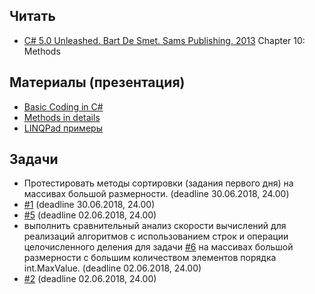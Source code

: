 ## Читать
- [C# 5.0 Unleashed. Bart De Smet. Sams Publishing. 2013](https://drive.google.com/drive/u/0/folders/0B7WmjuqYed3Aeko0MzNYZWtVOUk) Chapter 10: Methods

## Материалы (презентация)
- [Basic Coding in C#](https://github.com/EPM-RD-NETLAB/.NET-Framework-modules/tree/master/M2.%20Basic%20Coding%20in%20C%23)
- [Methods in details](https://github.com/EPM-RD-NETLAB/.NET-Framework-modules/tree/master/M4.%20Methods%20in%20details)
- [LINQPad примеры](https://drive.google.com/drive/u/0/folders/10zqkW8GcxFdp8YKxi6LamVV3oRXQAqo9)

## Задачи
- Протестировать методы сортировки (задания первого дня) на массивах большой размерности. (deadline 30.06.2018, 24.00)
- [#1](https://github.com/EPM-RD-NETLAB/.NET-Framework-modules/tree/master/M3.%20Creating%20types%20in%20C%23) (deadline 30.06.2018, 24.00)
- [#5](https://github.com/EPM-RD-NETLAB/.NET-Framework-modules/tree/master/M2.%20Basic%20Coding%20in%20C%23) (deadline 02.06.2018, 24.00)
- выполнить сравнительный анализ скорости вычислений для реализаций алгоритмов с использованием строк и операции целочисленного деления для задачи [#6](https://github.com/EPM-RD-NETLAB/.NET-Framework-modules/tree/master/M2.%20Basic%20Coding%20in%20C%23) на массивах большой размерности с большим количеством элементов порядка int.MaxValue. (deadline 02.06.2018, 24.00)
- [#2](https://github.com/EPM-RD-NETLAB/.NET-Framework-modules/tree/master/M4.%20Methods%20in%20details) (deadline 02.06.2018, 24.00)
